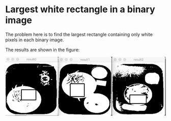# Largest white rectangle in a binary image

The problem here is to find the largest rectangle containing only white pixels in each binary image.

The results are shown in the figure:

![alt tag](https://github.com/sbaio/EfficientCoding/blob/master/largest_rectangle_in_grid/rectangles.png?raw=true)
